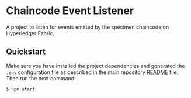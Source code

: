 # Chaincode Event Listener

A project to listen for events emitted by the specimen chaincode on Hyperledger Fabric.

## Quickstart

Make sure you have installed the project dependencies and generated the `.env` configuration file as
described in the main repository [README](../../README.md) file. Then run the next command:

```shell
$ npm start
```
